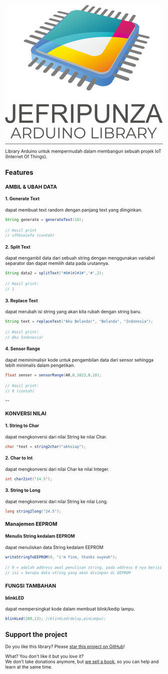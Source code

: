 ![ArduinoJson](banner.png)

---

Library Arduino untuk mempermudah dalam membangun sebuah projek IoT (Internet Of Things).

## Features

### AMBIL & UBAH DATA

#### 1. Generate Text

dapat membuat text random dengan panjang text yang diinginkan.

```java
String generate = generateText(10);

// Hasil print
// sfhhseiwfo (contoh)
```

#### 2. Split Text

dapat mengambil data dari sebuah string dengan menggunakan variabel separator dan dapat memilih data pada urutannya.

```java
String data2 = splitText("#0#1#2#3#",'#',2);

// Hasil print:
// 1
```

#### 3. Replace Text

dapat merubah isi string yang akan kita rubah dengan string baru.

```java
String text = replaceText("Aku Belanda!", "Belanda", "Indonesia");

// Hasil print:
// Aku Indonesia!
```

#### 4. Sensor Range

dapat meminimalisir kode untuk pengambilan data dari sensor sehingga lebih minimalis dalam pengetikan.

```java
float sensor = sensorRange(A0,0,1023,0,10);

// Hasil print:
// 9 (contoh)
```


--


### KONVERSI NILAI

#### 1. String to Char

dapat mengkonversi dari nilai String ke nilai Char.

```java
char *text = string2char("akhsiap");
```

#### 2. Char to Int

dapat mengkonversi dari nilai Char ke nilai Integer.

```java
int char2int('24.5');
```

#### 3. String to Long

dapat mengkonversi dari nilai String ke nilai Long.

```java
long string2long("24.5");
```


### Manajemen EEPROM

#### Menulis String kedalam EEPROM

dapat menuliskan data String kedalam EEPROM
```java
writeStringToEEPROM(0, "i'm fine, thanks ouyeah");

// 0 = adalah address awal penulisan string, pada address 0 nya berisi panjang karakter string dan stringnya dimulai disetelah 0 yaitu 1. variabel ini dapat dirubah tidak hanya dimulai dari 0.
// isi = berupa data string yang akan disimpan di EEPROM
```



### FUNGSI TAMBAHAN

#### blinkLED

dapat mempersingkat kode dalam membuat blink/kedip lampu.

```java
blinkLed(200,13); //blinkLed(delay,pinLampu);
```




## Support the project

Do you like this library? Please [star this project on GitHub](https://github.com/bblanchon/ArduinoJson/stargazers)!

What? You don't like it but you *love* it?  
We don't take donations anymore, but [we sell a book](https://arduinojson.org/book/?utm_source=github&utm_medium=readme), so you can help and learn at the same time.
